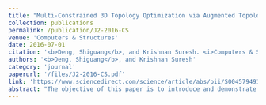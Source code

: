 ```yaml
---
title: "Multi-Constrained 3D Topology Optimization via Augmented Topological Level-Set"
collection: publications
permalink: /publication/J2-2016-CS
venue: 'Computers & Structures'
date: 2016-07-01
citation: '<b>Deng, Shiguang</b>, and Krishnan Suresh. <i>Computers & Structures</i> 170 (2016): 1-12.'
authors: '<b>Deng, Shiguang</b>, and Krishnan Suresh'
category: 'journal'
paperurl: '/files/J2-2016-CS.pdf'
link: 'https://www.sciencedirect.com/science/article/abs/pii/S0045794916300323'
abstract: "The objective of this paper is to introduce and demonstrate a robust methodology for solving multi-constrained 3D topology optimization problems. The proposed methodology is a combination of the topological level-set formulation, augmented Lagrangian algorithm, and assembly-free deflated finite element analysis (FEA). The salient features of the proposed method include: (1) it exploits the topological sensitivity fields that can be derived for a variety of constraints, (2) it rests on well-established augmented Lagrangian formulation to solve constrained problems, and (3) it overcomes the computational challenges by employing assembly-free deflated FEA. The proposed method is illustrated through several 3D numerical experiments."
---
```

